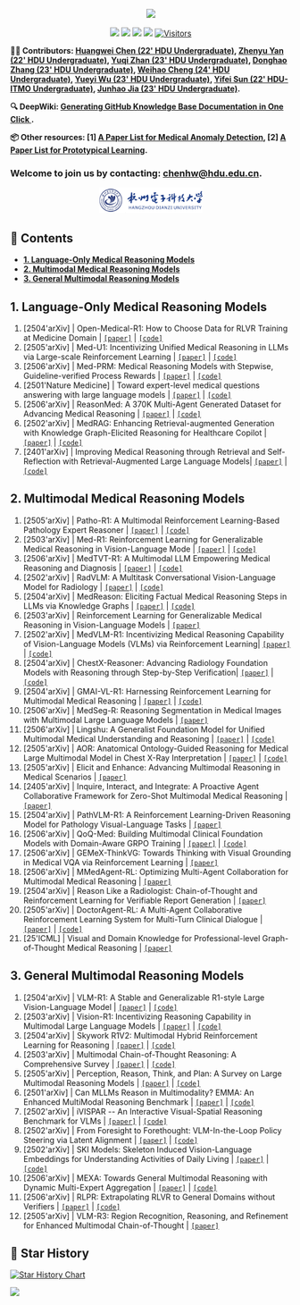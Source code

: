 <div id = "top"></div>

<div align="center">

[![](https://capsule-render.vercel.app/api?type=waving&height=170&color=0:5B83DE,100:6BCE9F&text=🌟%20Paper%20List%20for%20Medical%20Reasoning%20Large%20Language%20Models&fontSize=25&fontAlign=50&fontAlignY=35&fontColor=FFFFFF)
](#top)

</div>

<div align="center">
  

[![](https://img.shields.io/github/stars/HovChen/Paper-List-for-Medical-Reasoning-Large-Language-Models)](https://github.com/HovChen/Paper-List-for-Medical-Reasoning-Large-Language-Models)
[![](https://img.shields.io/github/forks/HovChen/Paper-List-for-Medical-Reasoning-Large-Language-Models)](https://github.com/HovChen/Paper-List-for-Medical-Reasoning-Large-Language-Models)
[![](https://img.shields.io/github/issues/HovChen/Paper-List-for-Medical-Reasoning-Large-Language-Models)](https://github.com/HovChen/Paper-List-for-Medical-Reasoning-Large-Language-Models/issues)
[![](https://img.shields.io/github/license/HovChen/Paper-List-for-Medical-Reasoning-Large-Language-Models)](https://github.com/HovChen/Paper-List-for-Medical-Reasoning-Large-Language-Models/blob/main/LICENSE) 
[![Visitors](https://api.visitorbadge.io/api/visitors?path=https%3A%2F%2Fgithub.com%2FHovChen%2FPaper-List-for-Medical-Reasoning-Large-Language-Models&label=visitors&countColor=%2337d67a&style=flat&labelStyle=none)](https://visitorbadge.io/status?path=https%3A%2F%2Fgithub.com%2FHovChen%2FPaper-List-for-Medical-Reasoning-Large-Language-Models)

</div>

**🧑‍💻 Contributors: [Huangwei Chen (22' HDU Undergraduate)](https://hovchen.github.io/), [Zhenyu Yan (22' HDU Undergraduate)](https://github.com/Flartiny), [Yuqi Zhan (23' HDU Undergraduate)](https://github.com/Roin04), [Donghao Zhang (23' HDU Undergraduate)](https://github.com/ZDH520a), [Weihao Cheng (24' HDU Undergraduate)](https://github.com/code-11-lab), [Yueyi Wu (23' HDU Undergraduate)](https://github.com/Elsieeee3914), [Yifei Sun (22' HDU-ITMO Undergraduate)](https://diaoquesang.github.io/), [Junhao Jia (23' HDU Undergraduate)](https://github.com/BeistMedAI).**

**🔍 DeepWiki: [Generating GitHub Knowledge Base Documentation in One Click ](https://deepwiki.com/HovChen/Paper-List-for-Medical-Reasoning-Large-Language-Models).**

**📦 Other resources: [1] [A Paper List for Medical Anomaly Detection](https://github.com/diaoquesang/Paper-List-for-Medical-Anomaly-Detection), [2] [A Paper List for Prototypical Learning](https://github.com/BeistMedAI/Paper-List-for-Prototypical-Learning).**

### Welcome to join us by contacting: chenhw@hdu.edu.cn.

<div style="text-align: center;">
<img src="logos/HDU.png" height="45px" href="https://www.hdu.edu.cn/">
</div>

## 📇 Contents
- [**1. Language-Only Medical Reasoning Models**](#s1)
- [**2. Multimodal Medical Reasoning Models**](#s2)
- [**3. General Multimodal Reasoning Models**](#s3)

## 1. Language-Only Medical Reasoning Models <div id = "s1"></div>

1. [2504'arXiv] | Open-Medical-R1: How to Choose Data for RLVR Training at Medicine Domain | [`[paper]`](https://arxiv.org/abs/2504.13950) | [`[code]`](https://github.com/Qsingle/open-medical-r1)
2. [2505'arXiv] | Med-U1: Incentivizing Unified Medical Reasoning in LLMs via Large-scale Reinforcement Learning | [`[paper]`](https://arxiv.org/abs/2506.12307) | [`[code]`](https://github.com/Monncyann/Med-U1)
3. [2506'arXiv] | Med-PRM: Medical Reasoning Models with Stepwise, Guideline-verified Process Rewards | [`[paper]`](https://arxiv.org/abs/2506.11474) | [`[code]`](https://med-prm.github.io/)
4. [2501'Nature Medicine] | Toward expert-level medical questions answering with large language models | [`[paper]`](https://www.nature.com/articles/s41591-024-03423-7) | [`[code]`](https://cloud.google.com/vertex-ai/generative-ai/docs/medlm/overview)
5. [2506'arXiv] | ReasonMed: A 370K Multi-Agent Generated Dataset for Advancing Medical Reasoning | [`[paper]`](https://arxiv.org/abs/2506.09513) | [`[code]`](https://github.com/YuSun-Work/ReasonMed)
6. [2502'arXiv] | MedRAG: Enhancing Retrieval-augmented Generation with Knowledge Graph-Elicited Reasoning for Healthcare Copilot | [`[paper]`](https://arxiv.org/abs/2502.04413) | [`[code]`](https://github.com/SNOWTEAM2023/MedRAG)
7. [2401'arXiv] | Improving Medical Reasoning through Retrieval and Self-Reflection with Retrieval-Augmented Large Language Models| [`[paper]`](https://arxiv.org/abs/2401.15269v2) | [`[code]`](https://github.com/dmis-lab/self-biorag)

## 2. Multimodal Medical Reasoning Models <div id = "s2"></div>

1. [2505'arXiv] | Patho-R1: A Multimodal Reinforcement Learning-Based Pathology Expert Reasoner | [`[paper]`](https://arxiv.org/abs/2505.11404) | [`[code]`](https://github.com/Wenchuan-Zhang/Patho-R1)
2. [2503'arXiv] | Med-R1: Reinforcement Learning for Generalizable Medical Reasoning in Vision-Language Mode | [`[paper]`](https://arxiv.org/abs/2503.13939) | [`[code]`](https://github.com/Yuxiang-Lai117/Med-R1)
3. [2506'arXiv] | MedTVT-R1: A Multimodal LLM Empowering Medical Reasoning and Diagnosis | [`[paper]`](https://arxiv.org/abs/2506.18512) | [`[code]`](https://github.com/keke-nice/MedTVT-R1)
4. [2502'arXiv] | RadVLM: A Multitask Conversational Vision-Language Model for Radiology | [`[paper]`](https://arxiv.org/abs/2502.03333) | [`[code]`](https://huggingface.co/KrauthammerLab) 
5. [2504'arXiv] | MedReason: Eliciting Factual Medical Reasoning Steps in LLMs via Knowledge Graphs | [`[paper]`](https://arxiv.org/abs/2504.00993) | [`[code]`](https://github.com/UCSC-VLAA/MedReason) 
6. [2503'arXiv] | Reinforcement Learning for Generalizable Medical Reasoning in Vision-Language Models | [`[paper]`](https://arxiv.org/abs/2503.13939) 
7. [2502'arXiv] | MedVLM-R1: Incentivizing Medical Reasoning Capability of Vision-Language Models (VLMs) via Reinforcement Learning| [`[paper]`](https://arxiv.org/abs/2502.19634) | [`[code]`](https://huggingface.co/JZPeterPan/MedVLM-R1) 
8. [2504'arXiv] | ChestX-Reasoner: Advancing Radiology Foundation Models with Reasoning through Step-by-Step Verification| [`[paper]`](https://arxiv.org/abs/2504.20930) | [`[code]`](https://github.com/MAGIC-AI4Med/ChestX-Reasoner) 
9. [2504'arXiv] | GMAI-VL-R1: Harnessing Reinforcement Learning for Multimodal Medical Reasoning | [`[paper]`](https://arxiv.org/abs/2504.01886) | [`[code]`](https://github.com/uni-medical/GMAI-VL-R1?utm_source=catalyzex.com) 
10. [2506'arXiv] | MedSeg-R: Reasoning Segmentation in Medical Images with Multimodal Large Language Models | [`[paper]`](https://arxiv.org/abs/2506.10465) 
11. [2506'arXiv] | Lingshu: A Generalist Foundation Model for Unified Multimodal Medical Understanding and Reasoning | [`[paper]`](https://arxiv.org/abs/2506.07044) | [`[code]`](https://alibaba-damo-academy.github.io/lingshu/) 
12. [2505'arXiv] | AOR: Anatomical Ontology-Guided Reasoning for Medical Large Multimodal Model in Chest X-Ray Interpretation | [`[paper]`](https://arxiv.org/abs/2505.02830) | [`[code]`](https://github.com/Liqq1/AOR) 
13. [2505'arXiv] | Elicit and Enhance: Advancing Multimodal Reasoning in Medical Scenarios | [`[paper]`](https://arxiv.org/abs/2505.23118) 
14. [2405'arXiv] | Inquire, Interact, and Integrate: A Proactive Agent Collaborative Framework for Zero-Shot Multimodal Medical Reasoning | [`[paper]`](https://arxiv.org/abs/2405.11640) 
15. [2504'arXiv] | PathVLM-R1: A Reinforcement Learning-Driven Reasoning Model for Pathology Visual-Language Tasks | [`[paper]`](https://arxiv.org/abs/2504.09258) 
16. [2506'arXiv] | QoQ-Med: Building Multimodal Clinical Foundation Models with Domain-Aware GRPO Training | [`[paper]`](https://arxiv.org/abs/2506.00711) | [`[code]`](https://github.com/DDVD233/QoQ_Med) 
17. [2506'arXiv] | GEMeX-ThinkVG: Towards Thinking with Visual Grounding in Medical VQA via Reinforcement Learning | [`[paper]`](https://arxiv.org/abs/2506.17939)  
18. [2506'arXiv] | MMedAgent-RL: Optimizing Multi-Agent Collaboration for Multimodal Medical Reasoning | [`[paper]`](https://arxiv.org/abs/2506.00555)  
19. [2504'arXiv] | Reason Like a Radiologist: Chain-of-Thought and Reinforcement Learning for Verifiable Report Generation | [`[paper]`](https://arxiv.org/abs/2504.18453)  
20. [2505'arXiv] | DoctorAgent-RL: A Multi-Agent Collaborative Reinforcement Learning System for Multi-Turn Clinical Dialogue | [`[paper]`](https://arxiv.org/abs/2505.19630) | [`[code]`](https://github.com/JarvisUSTC/DoctorAgent-RL) 
21. [25'ICML] | Visual and Domain Knowledge for Professional-level Graph-of-Thought Medical Reasoning | [`[paper]`](https://openreview.net/forum?id=tnyxtaSve5&referrer=%5Bthe%20profile%20of%20Zhenfang%20Chen%5D(%2Fprofile%3Fid%3D~Zhenfang_Chen1))  

## 3. General Multimodal Reasoning Models <div id = "s3"></div>

1. [2504'arXiv] | VLM-R1: A Stable and Generalizable R1-style Large Vision-Language Model | [`[paper]`](https://arxiv.org/abs/2504.07615) | [`[code]`](https://github.com/om-ai-lab/VLM-R1) 
2. [2503'arXiv] | Vision-R1: Incentivizing Reasoning Capability in Multimodal Large Language Models | [`[paper]`](https://arxiv.org/abs/2503.06749) | [`[code]`](https://github.com/Osilly/Vision-R1) 
3. [2504'arXiv] | Skywork R1V2: Multimodal Hybrid Reinforcement Learning for Reasoning | [`[paper]`](https://arxiv.org/abs/2504.16656) | [`[code]`](https://huggingface.co/Skywork/Skywork-R1V2-38B) 
4. [2503'arXiv] | Multimodal Chain-of-Thought Reasoning: A Comprehensive Survey | [`[paper]`](https://arxiv.org/abs/2503.12605) | [`[code]`](https://github.com/yaotingwangofficial/Awesome-MCoT) 
5. [2505'arXiv] | Perception, Reason, Think, and Plan: A Survey on Large Multimodal Reasoning Models | [`[paper]`](https://arxiv.org/abs/2505.04921) | [`[code]`](https://github.com/HITsz-TMG/Awesome-Large-Multimodal-Reasoning-Models) 
6. [2501'arXiv] | Can MLLMs Reason in Multimodality? EMMA: An Enhanced MultiModal Reasoning Benchmark | [`[paper]`](https://www.arxiv.org/abs/2501.05444) | [`[code]`](https://github.com/EMMA-Bench/EMMA) 
6. [2502'arXiv] | iVISPAR -- An Interactive Visual-Spatial Reasoning Benchmark for VLMs | [`[paper]`](https://arxiv.org/abs/2502.04413) | [`[code]`](https://github.com/SNOWTEAM2023/MedRAG) 
7. [2502'arXiv] | From Foresight to Forethought: VLM-In-the-Loop Policy Steering via Latent Alignment | [`[paper]`](https://arxiv.org/abs/2502.01828) | [`[code]`](https://yilin-wu98.github.io/forewarn/) 
8. [2502'arXiv] | SKI Models: Skeleton Induced Vision-Language Embeddings for Understanding Activities of Daily Living | [`[paper]`](https://arxiv.org/abs/2502.03459) | [`[code]`](https://github.com/thearkaprava/SKI-Models) 
9. [2506'arXiv] | MEXA: Towards General Multimodal Reasoning with Dynamic Multi-Expert Aggregation | [`[paper]`](https://arxiv.org/abs/2506.17113v1) | [`[code]`](https://github.com/Yui010206/MEXA) 
10. [2506'arXiv] | RLPR: Extrapolating RLVR to General Domains without Verifiers | [`[paper]`](https://arxiv.org/abs/2506.18254) | [`[code]`](https://github.com/openbmb/RLPR) 
11. [2505'arXiv] | VLM-R3: Region Recognition, Reasoning, and Refinement for Enhanced Multimodal Chain-of-Thought | [`[paper]`](https://arxiv.org/abs/2505.16192v2)

## 🥰 Star History
[![Star History Chart](https://api.star-history.com/svg?repos=HovChen/Paper-List-for-Medical-Reasoning-Large-Language-Models&type=Date)](https://www.star-history.com/#HovChen/Paper-List-for-Medical-Reasoning-Large-Language-Models&Date)

[![](https://capsule-render.vercel.app/api?type=waving&height=170&color=0:5B83DE,100:6BCE9F&text=Back%20to%20Top&section=footer&fontSize=25&fontAlignY=70&fontColor=FFFFFF)
](#top)
